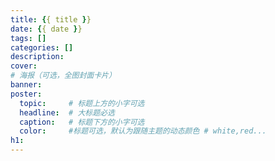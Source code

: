 ```yaml
---
title: {{ title }}
date: {{ date }}
tags: []
categories: [] 
description: 
cover: 
# 海报（可选，全图封面卡片）
banner:
poster:    
  topic:     # 标题上方的小字可选
  headline:  # 大标题必选
  caption:   # 标题下方的小字可选
  color:     #标题可选，默认为跟随主题的动态颜色 # white,red...
h1: 
---
```

